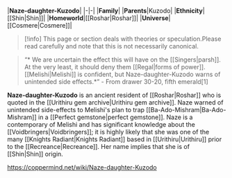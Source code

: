 |**Naze-daughter-Kuzodo**|
|-|-|
|**Family**|
|**Parents**|Kuzodo|
|**Ethnicity**|[[Shin\|Shin]]|
|**Homeworld**|[[Roshar\|Roshar]]|
|**Universe**|[[Cosmere\|Cosmere]]|

> [!info] This page or section deals with theories or speculation.Please read carefully and note that this is not necessarily canonical.

>“* We are uncertain the effect this will have on the [[Singers\|parsh]]. At the very least, it should deny them [[Regal\|forms of power]]. [[Melishi\|Melishi]] is confident, but Naze-daughter-Kuzodo warns of unintended side effects.*”
\- From drawer 30-20, fifth emerald[1]


**Naze-daughter-Kuzodo** is an ancient resident of [[Roshar\|Roshar]] who is quoted in the [[Urithiru gem archive\|Urithiru gem archive]].
Naze warned of unintended side-effects to Melishi's plan to trap [[Ba-Ado-Mishram\|Ba-Ado-Mishram]] in a [[Perfect gemstone\|perfect gemstone]].
Naze is a contemporary of Melishi and has significant knowledge about the [[Voidbringers\|Voidbringers]]; it is highly likely that she was one of the many [[Knights Radiant\|Knights Radiant]] based in [[Urithiru\|Urithiru]] prior to the [[Recreance\|Recreance]]. Her name implies that she is of [[Shin\|Shin]] origin.



https://coppermind.net/wiki/Naze-daughter-Kuzodo
